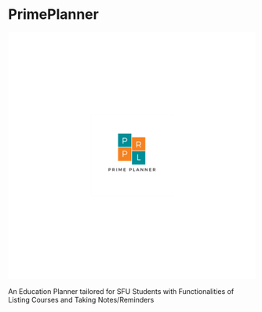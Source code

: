 # PrimePlanner
![GitHub Logo](/PrimePlanner/Assets/LargeTile.scale-400.png)

An Education Planner tailored for SFU Students with Functionalities of Listing Courses and Taking Notes/Reminders
